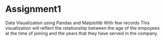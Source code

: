 # Assignment1
Data Visualization using Pandas and Matplotlib With few records
This visualization will reflect the relationship between the age of the empoyees at the time of joining and the years that they have served in the company.
